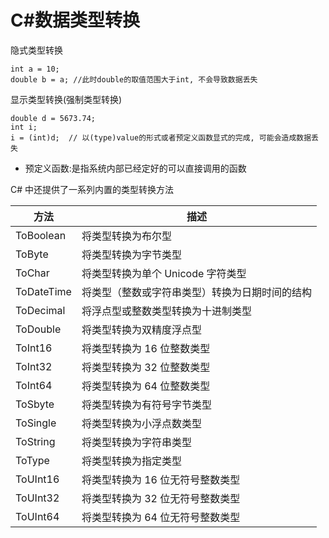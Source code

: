 # C#数据类型转换

隐式类型转换

```
int a = 10;
double b = a; //此时double的取值范围大于int, 不会导致数据丢失
```

显示类型转换(强制类型转换)

```
double d = 5673.74;
int i;
i = (int)d;  // 以(type)value的形式或者预定义函数显式的完成, 可能会造成数据丢失
```

- 预定义函数:是指系统内部已经定好的可以直接调用的函数

C# 中还提供了一系列内置的类型转换方法

| 方法       | 描述                                           |
| ---------- | ---------------------------------------------- |
| ToBoolean  | 将类型转换为布尔型                             |
| ToByte     | 将类型转换为字节类型                           |
| ToChar     | 将类型转换为单个 Unicode 字符类型              |
| ToDateTime | 将类型（整数或字符串类型）转换为日期时间的结构 |
| ToDecimal  | 将浮点型或整数类型转换为十进制类型             |
| ToDouble   | 将类型转换为双精度浮点型                       |
| ToInt16    | 将类型转换为 16 位整数类型                     |
| ToInt32    | 将类型转换为 32 位整数类型                     |
| ToInt64    | 将类型转换为 64 位整数类型                     |
| ToSbyte    | 将类型转换为有符号字节类型                     |
| ToSingle   | 将类型转换为小浮点数类型                       |
| ToString   | 将类型转换为字符串类型                         |
| ToType     | 将类型转换为指定类型                           |
| ToUInt16   | 将类型转换为 16 位无符号整数类型               |
| ToUInt32   | 将类型转换为 32 位无符号整数类型               |
| ToUInt64   | 将类型转换为 64 位无符号整数类型               |